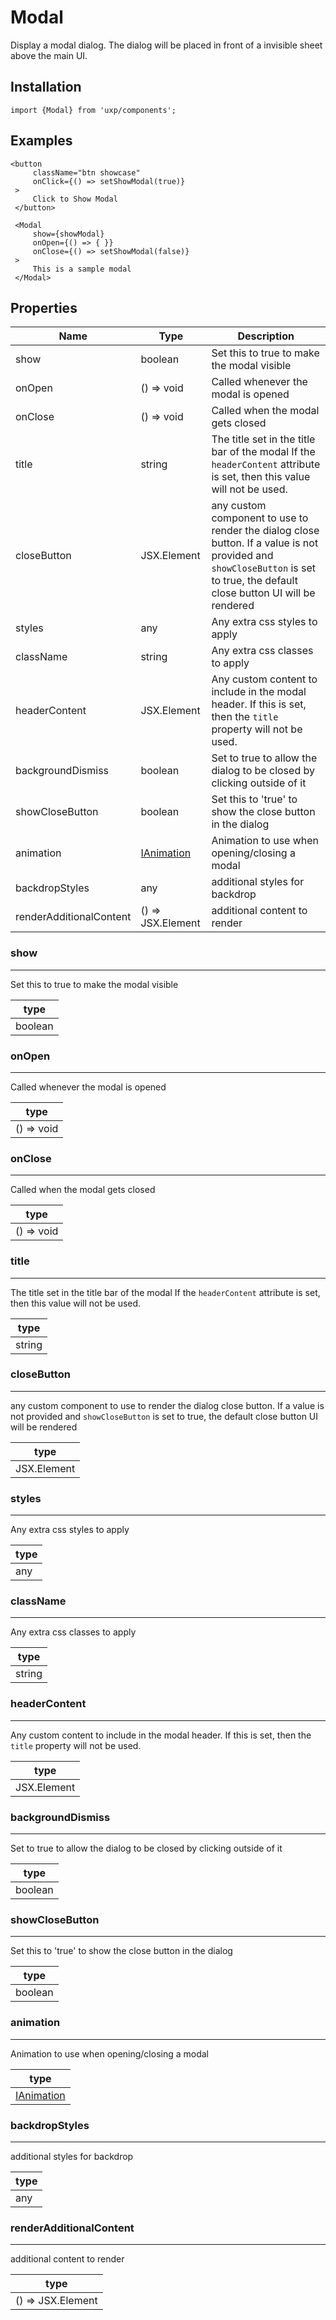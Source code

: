 # Modal



Display a modal dialog. The dialog will be placed in front of a invisible sheet above the main UI.


## Installation



```tsx
import {Modal} from 'uxp/components';
```

## Examples



```tsx
<button
     className="btn showcase"
     onClick={() => setShowModal(true)}
 >
     Click to Show Modal
 </button>

 <Modal
     show={showModal}
     onOpen={() => { }}
     onClose={() => setShowModal(false)}
 >
     This is a sample modal
 </Modal>
```

## Properties

|Name|Type|Description|
|-|-|-|
|show|boolean|Set this to true to make the modal visible |
|onOpen|() => void|Called whenever the modal is opened |
|onClose|() => void|Called when the modal gets closed |
|title|string|The title set in the title bar of the modal If the `headerContent` attribute is set, then this value will not be used. |
|closeButton|JSX.Element|any custom component to use to render the dialog close button. If a value is not provided and `showCloseButton` is set to true, the default close button UI will be rendered |
|styles|any|Any extra css styles to apply |
|className|string|Any extra css classes to apply |
|headerContent|JSX.Element|Any custom content to include in the modal header. If this is set, then the `title` property will not be used. |
|backgroundDismiss|boolean|Set to true to allow the dialog to be closed by clicking outside of it |
|showCloseButton|boolean|Set this to 'true' to show the close button in the dialog |
|animation|[IAnimation](types/IAnimation)|Animation to use when opening/closing a modal |
|backdropStyles|any|additional styles for backdrop |
|renderAdditionalContent|() => JSX.Element|additional content to render |
### show



---



Set this to true to make the modal visible


|type|
|-|
|boolean|
### onOpen



---



Called whenever the modal is opened


|type|
|-|
|() => void|
### onClose



---



Called when the modal gets closed


|type|
|-|
|() => void|
### title



---



The title set in the title bar of the modal
If the `headerContent` attribute is set, then this value will not be used.


|type|
|-|
|string|
### closeButton



---



any custom component to use to render the dialog close button.
If a value is not provided and `showCloseButton` is set to true, the default close button UI will be rendered


|type|
|-|
|JSX.Element|
### styles



---



Any extra css styles to apply


|type|
|-|
|any|
### className



---



Any extra css classes to apply


|type|
|-|
|string|
### headerContent



---



Any custom content to include in the modal header.
If this is set, then the `title` property will not be used.


|type|
|-|
|JSX.Element|
### backgroundDismiss



---



Set to true to allow the dialog to be closed by clicking outside of it


|type|
|-|
|boolean|
### showCloseButton



---



Set this to 'true' to show the close button in the dialog


|type|
|-|
|boolean|
### animation



---



Animation to use when opening/closing a modal


|type|
|-|
|[IAnimation](types/IAnimation)|
### backdropStyles



---



additional styles for backdrop


|type|
|-|
|any|
### renderAdditionalContent



---



additional content to render


|type|
|-|
|() => JSX.Element|
